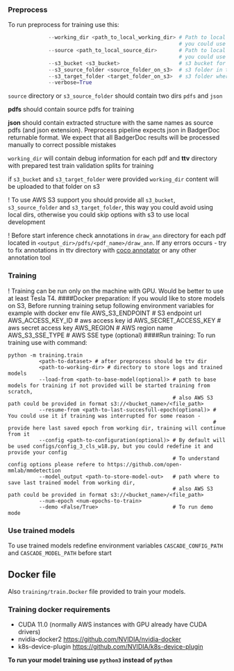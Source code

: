 ### Preprocess

To run preprocess for training use this:

```python -m training.preprocess 
             --working_dir <path_to_local_working_dir> # Path to local working dir, optional, 
                                                       # you could use it for local development
             --source <path_to_local_source_dir>       # Path to local source dir, optional, 
                                                       # you could use it for local development
             --s3_bucket <s3_bucket>                   # s3 bucket for source and processed data
             --s3_source_folder <source_folder_on_s3>  # s3 folder in that bucket for source data
             --s3_target_folder <target_folder_on_s3>  # s3 folder where to store results of processed data
             --verbose=True
```

```source``` directory or ```s3_source_folder``` should contain two dirs ```pdfs``` and ```json```

**pdfs** should contain source pdfs for training

**json** should contain extracted structure with the same names as source pdfs (and json extension). 
Preprocess pipeline expects json in BadgerDoc returnable format. 
We expect that all BadgerDoc results will be processed manually to correct possible mistakes

```working_dir``` will contain debug information for each pdf and **ttv** directory with prepared test train validation splits for training

if ```s3_bucket``` and ```s3_target_folder``` were provided ```working_dir``` content will be uploaded to that folder on s3

! To use AWS S3 support you should provide all ```s3_bucket```, ```s3_source_folder``` and ```s3_target_folder```, this way you could avoid using local dirs, otherwise you could skip options with s3 to use local development


! Before start inference check annotations in ```draw_ann``` directory for each pdf located in ```<output_dir>/pdfs/<pdf_name>/draw_ann```.
If any errors occurs - try to fix annotations in ttv directory with [coco annotator](https://github.com/jsbroks/coco-annotator) or any other annotation tool

### Training
! Training can be run only on the machine with GPU. Would be better to use at least Tesla T4.
####Docker preparation:
If you would like to store models on S3, Before running training setup following environment variables for example with docker env file
AWS_S3_ENDPOINT       # S3 endpoint url
AWS_ACCESS_KEY_ID     # aws access key id
AWS_SECRET_ACCESS_KEY # aws secret access key
AWS_REGION            # AWS region name
AWS_S3_SSE_TYPE       # AWS SSE type (optional)
####Run training:
To run training use with command: 
```
python -m training.train 
          <path-to-dataset> # after preprocess should be ttv dir
          <path-to-working-dir> # directory to store logs and trained models
          --load-from <path-to-base-model(optional)> # path to base models for training if not provided will be started training from scratch, 
                                                     # also AWS S3 path could be provided in format s3://<bucket_name>/<file_path>
          --resume-from <path-to-last-succesfull-epoch(optional)> # You could use it if training was interrupted for some reason - 
                                                                  # provide here last saved epoch from working dir, training will continue from it
          --config <path-to-configuration(optional)> # By default will be used configs/config_3_cls_w18.py, but you could redefine it and provide your config
                                                     # To understand config options please refere to https://github.com/open-mmlab/mmdetection
          --model_output <path-to-store-model-out>   # path where to save last trained model from working dir,
                                                     # also AWS S3 path could be provided in format s3://<bucket_name>/<file_path>
          --num-epoch <num-epochs-to-train>
          --demo <False/True>                        # To run demo mode
```

### Use trained models
To use trained models redefine environment variables ```CASCADE_CONFIG_PATH``` and ```CASCADE_MODEL_PATH``` before start

## Docker file
Also ```training/train.Docker``` file provided to train your models.
### Training docker requirements
* CUDA 11.0 (normally AWS instances with GPU already have CUDA drivers)
* nvidia-docker2 https://github.com/NVIDIA/nvidia-docker
* k8s-device-plugin https://github.com/NVIDIA/k8s-device-plugin

**To run your model training use ```python3``` instead of ```python```**
